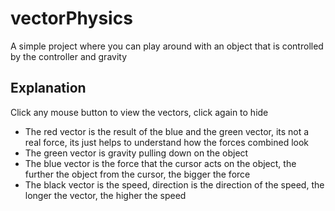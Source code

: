 # vectorPhysics
A simple project where you can play around with an object that is controlled by the controller and gravity

## Explanation
Click any mouse button to view the vectors, click again to hide
- The red vector is the result of the blue and the green vector, its not a real force, its just helps to understand how the forces combined look
- The green vector is gravity pulling down on the object
- The blue vector is the force that the cursor acts on the object, the further the object from the cursor, the bigger the force
- The black vector is the speed, direction is the direction of the speed, the longer the vector, the higher the speed
